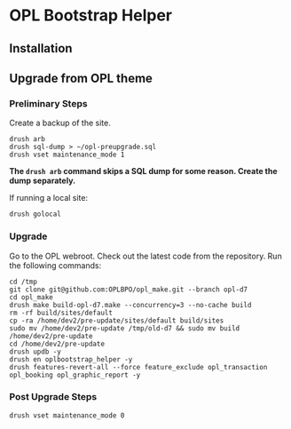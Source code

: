 # OPL Bootstrap Helper

## Installation

## Upgrade from OPL theme

### Preliminary Steps
Create a backup of the site.

````
drush arb
drush sql-dump > ~/opl-preupgrade.sql
drush vset maintenance_mode 1
````
**The ``drush arb`` command skips a SQL dump for some reason. Create the dump separately.**

If running a local site:
````
drush golocal
````
### Upgrade
Go to the OPL webroot. Check out the latest code from the repository. Run the following commands:

````
cd /tmp
git clone git@github.com:OPLBPO/opl_make.git --branch opl-d7
cd opl_make
drush make build-opl-d7.make --concurrency=3 --no-cache build
rm -rf build/sites/default
cp -ra /home/dev2/pre-update/sites/default build/sites
sudo mv /home/dev2/pre-update /tmp/old-d7 && sudo mv build /home/dev2/pre-update
cd /home/dev2/pre-update
drush updb -y
drush en oplbootstrap_helper -y
drush features-revert-all --force feature_exclude opl_transaction opl_booking opl_graphic_report -y
````
### Post Upgrade Steps

````
drush vset maintenance_mode 0
````
